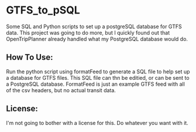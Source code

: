 # GTFS_to_pSQL
Some SQL and Python scripts to set up a postgreSQL database for GTFS data. This project was going to do more, but I quickly found out that OpenTripPlanner already handled what my PostgreSQL database would do.
## How To Use:
Run the python script using formatFeed to generate a SQL file to help set up a database for GTFS files. This SQL file can thn be editied, or can be sent to a PostgreSQL database. FormatFeed is just an example GTFS feed with all of the csv headers, but no actual transit data.
## License:
I'm not going to bother with a license for this. Do whatever you want with it.
